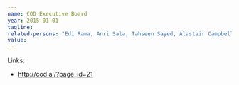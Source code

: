 ```yaml
---
name: COD Executive Board
year: 2015-01-01
tagline:
related-persons: "Edi Rama, Anri Sala, Tahseen Sayed, Alastair Campbell, Johan Anrys, Philippe Parreno, Tahseen Sayed, Daria Bignardi, Remzi Lani, Christoph Graf, Maja Hoffman, Elaine Papoulias, Christine Macel, Pirro Misha, Ines Muçostepa"
value:
---
```



Links:
* <http://cod.al/?page_id=21>
